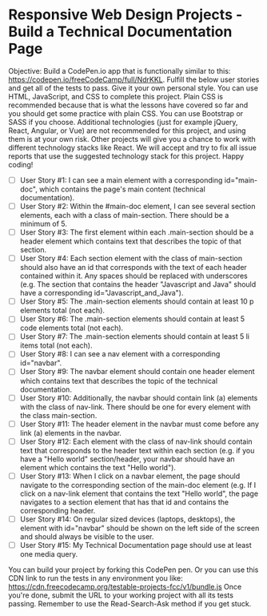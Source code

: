# Responsive Web Design Projects - Build a Technical Documentation Page
Objective: Build a CodePen.io app that is functionally similar to this: https://codepen.io/freeCodeCamp/full/NdrKKL.
Fulfill the below user stories and get all of the tests to pass. Give it your own personal style.
You can use HTML, JavaScript, and CSS to complete this project. Plain CSS is recommended because that is what the lessons have covered so far and you should get some practice with plain CSS. You can use Bootstrap or SASS if you choose. Additional technologies (just for example jQuery, React, Angular, or Vue) are not recommended for this project, and using them is at your own risk. Other projects will give you a chance to work with different technology stacks like React. We will accept and try to fix all issue reports that use the suggested technology stack for this project. Happy coding!

- [ ] User Story #1: I can see a main element with a corresponding id="main-doc", which contains the page's main content (technical documentation).
- [ ] User Story #2: Within the #main-doc element, I can see several section elements, each with a class of main-section. There should be a minimum of 5.
- [ ] User Story #3: The first element within each .main-section should be a header element which contains text that describes the topic of that section.
- [ ] User Story #4: Each section element with the class of main-section should also have an id that corresponds with the text of each header contained within it. Any spaces should be replaced with underscores (e.g. The section that contains the header "Javascript and Java" should have a corresponding id="Javascript_and_Java").
- [ ] User Story #5: The .main-section elements should contain at least 10 p elements total (not each).
- [ ] User Story #6: The .main-section elements should contain at least 5 code elements total (not each).
- [ ] User Story #7: The .main-section elements should contain at least 5 li items total (not each).
- [ ] User Story #8: I can see a nav element with a corresponding id="navbar".
- [ ] User Story #9: The navbar element should contain one header element which contains text that describes the topic of the technical documentation.
- [ ] User Story #10: Additionally, the navbar should contain link (a) elements with the class of nav-link. There should be one for every element with the class main-section.
- [ ] User Story #11: The header element in the navbar must come before any link (a) elements in the navbar.
- [ ] User Story #12: Each element with the class of nav-link should contain text that corresponds to the header text within each section (e.g. if you have a "Hello world" section/header, your navbar should have an element which contains the text "Hello world").
- [ ] User Story #13: When I click on a navbar element, the page should navigate to the corresponding section of the main-doc element (e.g. If I click on a nav-link element that contains the text "Hello world", the page navigates to a section element that has that id and contains the corresponding header.
- [ ] User Story #14: On regular sized devices (laptops, desktops), the element with id="navbar" should be shown on the left side of the screen and should always be visible to the user.
- [ ] User Story #15: My Technical Documentation page should use at least one media query.

You can build your project by forking this CodePen pen. Or you can use this CDN link to run the tests in any environment you like: https://cdn.freecodecamp.org/testable-projects-fcc/v1/bundle.js
Once you're done, submit the URL to your working project with all its tests passing.
Remember to use the Read-Search-Ask method if you get stuck.